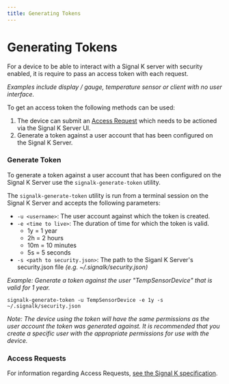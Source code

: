 ```yaml
---
title: Generating Tokens
---
```


# Generating Tokens

For a device to be able to interact with a Signal K server with security enabled, it is require to pass an access token with each request.

_Examples include display / gauge, temperature sensor or client with no user interface._

To get an access token the following methods can be used:

1. The device can submit an [Access Request](https://signalk.org/specification/1.5.0/doc/access_requests.html) which needs to be actioned via the Signal K Server UI.
2. Generate a token against a user account that has been configured on the Signal K Server.

### Generate Token

To generate a token against a user account that has been configured on the Signal K Server use the `signalk-generate-token` utility.

The `signalk-generate-token` utility is run from a terminal session on the Signal K Server and accepts the following parameters:

- `-u <username>`: The user account against which the token is created.
- `-e <time to live>`: The duration of time for which the token is valid.
  - 1y = 1 year
  - 2h = 2 hours
  - 10m = 10 minutes
  - 5s = 5 seconds
- `-s <path to security.json>`: The path to the Siganl K Server's security.json file _(e.g. ~/.signalk/security.json)_

_Example: Generate a token against the user "TempSensorDevice" that is valid for 1 year._

```shell
signalk-generate-token -u TempSensorDevice -e 1y -s ~/.signalk/security.json

```

_Note: The device using the token will have the same permissions as the user account the token was generated against. It is recommended that you create a specific user with the appropriate permissions for use with the device._

### Access Requests

For information regarding Access Requests, [ see the Signal K specification](https://signalk.org/specification/1.5.0/doc/access_requests.html).
